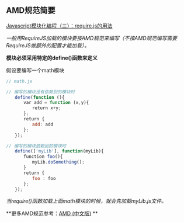 ## AMD规范简要

[Javascript模块化编程（三）：require.js的用法](http://www.ruanyifeng.com/blog/2012/11/require_js.html) 



*一般用RequireJS加载的模块要按AMD规范来编写（不按AMD规范编写需要RequireJS做额外的配置才能加载）。*

**模块必须采用特定的define()函数来定义** 



假设要编写一个math模块

```javascript
// math.js

// 编写的模块没有依赖别的模块时
　　define(function (){
　　　　var add = function (x,y){
　　　　　　return x+y;
　　　　};
　　　　return {
　　　　　　add: add
　　　　};
　　});

// 编写的模块依赖别的模块时
　　define(['myLib'], function(myLib){
　　　　function foo(){
　　　　　　myLib.doSomething();
　　　　}
　　　　return {
　　　　　　foo : foo
　　　　};
　　});
```

*当require()函数加载上面math模块的时候，就会先加载myLib.js文件。* 



**更多AMD规范参考：[AMD (中文版)](https://github.com/amdjs/amdjs-api/wiki/AMD-(%E4%B8%AD%E6%96%87%E7%89%88)) ** 